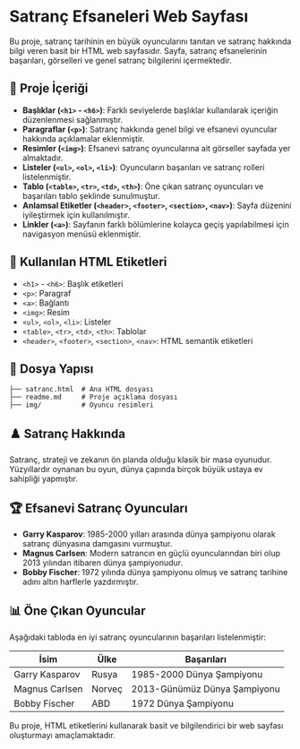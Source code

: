 # Satranç Efsaneleri Web Sayfası

Bu proje, satranç tarihinin en büyük oyuncularını tanıtan ve satranç hakkında bilgi veren basit bir HTML web sayfasıdır. Sayfa, satranç efsanelerinin başarıları, görselleri ve genel satranç bilgilerini içermektedir.

## 📌 Proje İçeriği

- **Başlıklar (`<h1>` - `<h6>`)**: Farklı seviyelerde başlıklar kullanılarak içeriğin düzenlenmesi sağlanmıştır.
- **Paragraflar (`<p>`)**: Satranç hakkında genel bilgi ve efsanevi oyuncular hakkında açıklamalar eklenmiştir.
- **Resimler (`<img>`)**: Efsanevi satranç oyuncularına ait görseller sayfada yer almaktadır.
- **Listeler (`<ul>`, `<ol>`, `<li>`)**: Oyuncuların başarıları ve satranç rolleri listelenmiştir.
- **Tablo (`<table>`, `<tr>`, `<td>`, `<th>`)**: Öne çıkan satranç oyuncuları ve başarıları tablo şeklinde sunulmuştur.
- **Anlamsal Etiketler (`<header>`, `<footer>`, `<section>`, `<nav>`)**: Sayfa düzenini iyileştirmek için kullanılmıştır.
- **Linkler (`<a>`)**: Sayfanın farklı bölümlerine kolayca geçiş yapılabilmesi için navigasyon menüsü eklenmiştir.

## 📜 Kullanılan HTML Etiketleri

- `<h1>` - `<h6>`: Başlık etiketleri
- `<p>`: Paragraf
- `<a>`: Bağlantı
- `<img>`: Resim
- `<ul>`, `<ol>`, `<li>`: Listeler
- `<table>`, `<tr>`, `<td>`, `<th>`: Tablolar
- `<header>`, `<footer>`, `<section>`, `<nav>`: HTML semantik etiketleri

## 📂 Dosya Yapısı
```
├── satranc.html  # Ana HTML dosyası
├── readme.md     # Proje açıklama dosyası
├── img/          # Oyuncu resimleri
```

## ♟️ Satranç Hakkında
Satranç, strateji ve zekanın ön planda olduğu klasik bir masa oyunudur. Yüzyıllardır oynanan bu oyun, dünya çapında birçok büyük ustaya ev sahipliği yapmıştır.

## 🏆 Efsanevi Satranç Oyuncuları

- **Garry Kasparov**: 1985-2000 yılları arasında dünya şampiyonu olarak satranç dünyasına damgasını vurmuştur.
- **Magnus Carlsen**: Modern satrancın en güçlü oyuncularından biri olup 2013 yılından itibaren dünya şampiyonudur.
- **Bobby Fischer**: 1972 yılında dünya şampiyonu olmuş ve satranç tarihine adını altın harflerle yazdırmıştır.

## 📊 Öne Çıkan Oyuncular

Aşağıdaki tabloda en iyi satranç oyuncularının başarıları listelenmiştir:

| İsim           | Ülke   | Başarıları                      |
|---------------|--------|--------------------------------|
| Garry Kasparov | Rusya  | 1985-2000 Dünya Şampiyonu     |
| Magnus Carlsen | Norveç | 2013-Günümüz Dünya Şampiyonu |
| Bobby Fischer  | ABD    | 1972 Dünya Şampiyonu         |

Bu proje, HTML etiketlerini kullanarak basit ve bilgilendirici bir web sayfası oluşturmayı amaçlamaktadır.

